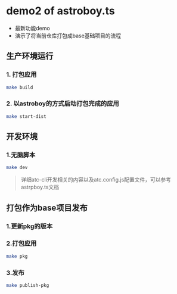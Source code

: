 # demo2 of astroboy.ts
* 最新功能demo
* 演示了将当前仓库打包成base基础项目的流程

## 生产环境运行
### 1. 打包应用
```bash
make build
```
### 2. 以astroboy的方式启动打包完成的应用
```bash
make start-dist
```

## 开发环境
### 1.无脑脚本
```bash
make dev
```
> 详细atc-cli开发相关的内容以及atc.config.js配置文件，可以参考astrpboy.ts文档

## 打包作为base项目发布
### 1.更新pkg的版本
### 2.打包应用
```bash
make pkg
```
### 3.发布
```bash
make publish-pkg
```

